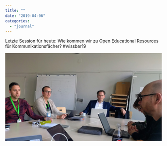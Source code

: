 ```yaml
---
title: ""
date: "2019-04-06"
categories: 
  - "journal"
---
```


Letzte Session für heute: Wie kommen wir zu Open Educational Resources für Kommunikationsfächer? #wissbar19

![](images/008bdb34b4.jpg)
